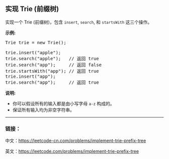 ## 实现 Trie (前缀树)

<p>实现一个 Trie (前缀树)，包含&nbsp;<code>insert</code>,&nbsp;<code>search</code>, 和&nbsp;<code>startsWith</code>&nbsp;这三个操作。</p>

<p><strong>示例:</strong></p>

<pre>Trie trie = new Trie();

trie.insert(&quot;apple&quot;);
trie.search(&quot;apple&quot;);   // 返回 true
trie.search(&quot;app&quot;);     // 返回 false
trie.startsWith(&quot;app&quot;); // 返回 true
trie.insert(&quot;app&quot;);   
trie.search(&quot;app&quot;);     // 返回 true</pre>

<p><strong>说明:</strong></p>

<ul>
	<li>你可以假设所有的输入都是由小写字母&nbsp;<code>a-z</code>&nbsp;构成的。</li>
	<li>保证所有输入均为非空字符串。</li>
</ul>

-----

### 链接：

中文：https://leetcode-cn.com/problems/implement-trie-prefix-tree

英文：https://leetcode.com/problems/implement-trie-prefix-tree
